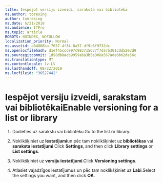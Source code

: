 ```yaml
---
title: Iespējot versiju izveidi, sarakstā vai bibliotēkā
ms.author: toresing
author: tomresing
ms.date: 6/21/2018
ms.audience: ITPro
ms.topic: article
ROBOTS: NOINDEX, NOFOLLOW
localization_priority: Normal
ms.assetid: a84868ba-7657-4f34-8a57-df9c6f9732dc
ms.openlocfilehash: d1ef45ccc997c983715637f7da7b301cdd52e3d9
ms.sourcegitcommit: 1d98db8acb9959aba3b5e308a567ade6b62da56c
ms.translationtype: MT
ms.contentlocale: lv-LV
ms.lasthandoff: 08/22/2019
ms.locfileid: "36527442"
---
```

# <a name="enable-versioning-for-a-list-or-library"></a><span data-ttu-id="7b0a6-102">Iespējot versiju izveidi, sarakstam vai bibliotēkai</span><span class="sxs-lookup"><span data-stu-id="7b0a6-102">Enable versioning for a list or library</span></span>

1. <span data-ttu-id="7b0a6-103">Dodieties uz sarakstu vai bibliotēku.</span><span class="sxs-lookup"><span data-stu-id="7b0a6-103">Go to the list or library.</span></span>
    
2. <span data-ttu-id="7b0a6-104">Noklikšķiniet uz **Iestatījumi**un pēc tam noklikšķiniet uz **bibliotēkas** vai **saraksta iestatījumi**.</span><span class="sxs-lookup"><span data-stu-id="7b0a6-104">Click **Settings**, and then click **Library settings** or **List settings**.</span></span>
    
3. <span data-ttu-id="7b0a6-105">Noklikšķiniet uz **versiju iestatījumi**.</span><span class="sxs-lookup"><span data-stu-id="7b0a6-105">Click **Versioning settings**.</span></span>
    
4. <span data-ttu-id="7b0a6-106">Atlasiet vajadzīgos iestatījumus un pēc tam noklikšķiniet uz **Labi**.</span><span class="sxs-lookup"><span data-stu-id="7b0a6-106">Select the settings you want, and then click **OK**.</span></span>
    

